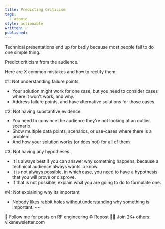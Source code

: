 ```yaml
---
title: Predicting Criticism
tags:
  - atomic
style: actionable
written: ✅
published:
---
```

Technical presentations end up for badly because most people fail to do one simple thing.

Predict criticism from the audience.

Here are X common mistakes and how to rectify them:

#1: Not understanding failure points
- Your solution might work for one case, but you need to consider cases where it won't work, and why.
- Address failure points, and have alternative solutions for those cases.

#2: Not having substantive evidence
- You need to convince the audience they're not looking at an outlier scenario.
- Show multiple data points, scenarios, or use-cases where there is a problem.
- And how your solution works (or does not) for all of them

#3: Not having any hypotheses
- It is always best if you can answer why something happens, because a technical audience always wants to know.
- It is not always possible, in which case, you need to have a hypothesis that you will prove or disprove.
- If that is not possible, explain what you are going to do to formulate one.

#4: Not explaining why its important
- Nobody likes rabbit holes without understanding why something is important.
~~

🔔 Follow me for posts on RF engineering
♻️ Repost 
✍🏼 Join 2K+ others: viksnewsletter.com